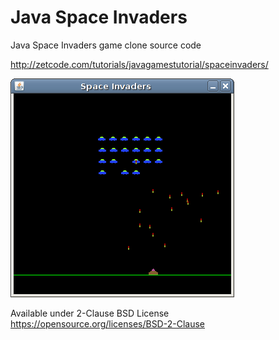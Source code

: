 # Java Space Invaders
Java Space Invaders game clone source code 

http://zetcode.com/tutorials/javagamestutorial/spaceinvaders/

![Space Invaders screenshot](src/Arcade-Framework/spaceinvaders.png)

Available under 2-Clause BSD License https://opensource.org/licenses/BSD-2-Clause  
